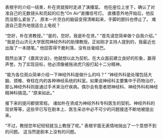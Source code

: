 表根宇的介绍一结束，朴在贤就按时走进了演播室。
他在座位上坐下，确认了对准自己的无数镜头和亮起的红色“On Air”直播信号灯。
直播意外地开始后，他反而没那么紧张了。
原本一片空白的脑袋变得清晰起来，手脚的颤抖也停止了。
难道自己意外地很适合上电视？

“您好，朴在贤教授。”
“是的，您好。我是朴在贤。”
“首先请您简单做个自我介绍。”
“我是日山济元大学医院神经外科的助理教授。正如刚才主持人提到的，我最近也出版了一本随笔。”
他回答得干脆利落，没有丝毫结巴。

既然出演了《嘉宾访谈》，他就想以此为契机，在大众面前建立良好的形象，赢得声誉。为了实现目标，他必须像被拖进虎穴般打起十二分精神。

“能为各位观众简单介绍一下神经外科是做什么的吗？”
“神经外科是处理包括大脑、颈椎、脊柱在内的各种神经系统的科室。如果说神经科主要集中于药物治疗，那么神经外科则是通过手术来治疗疾病。偶尔会有患者把神经科、神经外科和神经精神科搞混。”
“原来如此。”

接下来的提问都很常规。
诸如朴在贤成为神经外科专科医生的契机、神经外科的现状等等，这些早已写在剧本上、医生采访中必不可少的问题接连不断地被提出来。

“不过，教授您年纪轻轻就当上教授了呢。”
表根宇面无表情地抛出了一个意想不到的问题。
这当然是剧本上没有的问题。